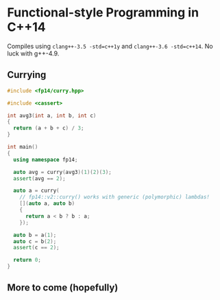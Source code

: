 Functional-style Programming in C++14
====

Compiles using `clang++-3.5 -std=c++1y` and `clang++-3.6 -std=c++14`. No luck with g++-4.9.

Currying
----

```c++
#include <fp14/curry.hpp>

#include <cassert>

int avg3(int a, int b, int c)
{
  return (a + b + c) / 3;
}

int main()
{
  using namespace fp14;

  auto avg = curry(avg3)(1)(2)(3);
  assert(avg == 2);

  auto a = curry(
    // fp14::v2::curry() works with generic (polymorphic) lambdas!
    [](auto a, auto b)
    {
      return a < b ? b : a;
    });

  auto b = a(1);
  auto c = b(2);
  assert(c == 2);

  return 0;
}
```

More to come (hopefully)
----
